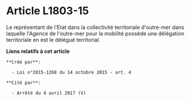 # Article L1803-15

Le représentant de l'Etat dans la collectivité territoriale d'outre-mer dans laquelle l'Agence de l'outre-mer pour la
mobilité possède une délégation territoriale en est le délégué territorial.

**Liens relatifs à cet article**

	**Créé par**:

	  - Loi n°2015-1268 du 14 octobre 2015 - art. 4

	**Cité par**:

	  - Arrêté du 4 avril 2017 (V)
